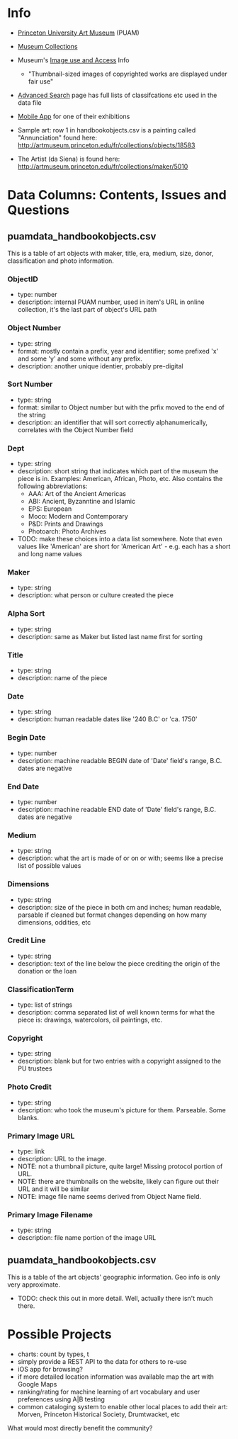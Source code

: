 # Info

- [Princeton University Art Museum](http://artmuseum.princeton.edu) (PUAM)

- [Museum Collections](http://artmuseum.princeton.edu/fr/collections)

- Museum's [Image use and Access](http://artmuseum.princeton.edu/image-use-and-access) Info
    + "Thumbnail-sized images of copyrighted works are displayed under fair use"

- [Advanced Search](http://artmuseum.princeton.edu/fr/search/collections-advanced#advanced) page has full lists of classifcations etc used in the data file

- [Mobile App](http://artmuseum.princeton.edu/fr/about/press-room/announcement/princeton-university-art-museum-debuts-first-mobile-app) for one of their exhibitions

- Sample art: row 1 in handbookobjects.csv is a painting called "Annunciation" found here:
http://artmuseum.princeton.edu/fr/collections/objects/18583

- The Artist (da Siena) is found here:
http://artmuseum.princeton.edu/fr/collections/maker/5010


# Data Columns: Contents, Issues and Questions

## puamdata_handbookobjects.csv
This is a table of art objects with maker, title, era, medium, size, donor, classification and photo information.

### ObjectID
- type: number
- description: internal PUAM number, used in item's URL in online collection, it's the last part of object's URL path

### Object Number
- type: string
- format: mostly contain a prefix, year and identifier; some prefixed 'x' and some 'y' and some without any prefix.
- description: another unique identier, probably pre-digital

### Sort Number
- type: string
- format: similar to Object number but with the prfix moved to the end of the string
- description: an identifier that will sort correctly alphanumerically, correlates with the Object Number field

### Dept
- type: string
- description: short string that indicates which part of the museum the piece is in. Examples: American, African, Photo, etc. Also contains the following abbreviations: 
    + AAA: Art of the Ancient Americas
    + ABI: Ancient, Byzanntine and Islamic
    + EPS: European
    + Moco: Modern and Contemporary
    + P&D: Prints and Drawings
    + Photoarch: Photo Archives
- TODO: make these choices into a data list somewhere. Note that even values like 'American' are short for 'American Art' - e.g. each has a short and long name values

### Maker
- type: string
- description: what person or culture created the piece

### Alpha Sort
- type: string
- description: same as Maker but listed last name first for sorting 

### Title
- type: string
- description: name of the piece

### Date
- type: string 
- description: human readable dates like '240 B.C' or 'ca. 1750'

### Begin Date
- type: number
- description: machine readable BEGIN date of 'Date' field's range, B.C. dates are negative

### End Date
- type: number
- description: machine readable END date of 'Date' field's range, B.C. dates are negative

### Medium
- type: string
- description: what the art is made of or on or with; seems like a precise list of possible values

### Dimensions
- type: string
- description: size of the piece in both cm and inches; human readable, parsable if cleaned but format changes depending on how many dimensions, oddities, etc

### Credit Line
- type: string
- description: text of the line below the piece crediting the origin of the donation or the loan

### ClassificationTerm
- type: list of strings
- description: comma separated list of well known terms for what the piece is: drawings, watercolors, oil paintings, etc.

### Copyright
- type: string
- description: blank but for two entries with a copyright assigned to the PU trustees

### Photo Credit
- type: string
- description: who took the museum's picture for them. Parseable. Some blanks.

### Primary Image URL
- type: link
- description: URL to the image.
- NOTE: not a thumbnail picture, quite large! Missing protocol portion of URL. 
- NOTE: there are thumbnails on the website, likely can figure out their URL and it will be similar
- NOTE: image file name seems derived from Object Name field.

### Primary Image Filename
- type: string
- description: file name portion of the image URL

## puamdata_handbookobjects.csv
This is a table of the art objects' geographic information. Geo info is only very approximate.

- TODO: check this out in more detail. Well, actually there isn't much there.


# Possible Projects
- charts: count by types, t
- simply provide a REST API to the data for others to re-use
- iOS app for browsing?
- if more detailed location information was available map the art with Google Maps
- ranking/rating for machine learning of art vocabulary and user preferences using A|B testing
- common cataloging system to enable other local places to add their art: Morven, Princeton Historical Society, Drumtwacket, etc

What would most directly benefit the community?

